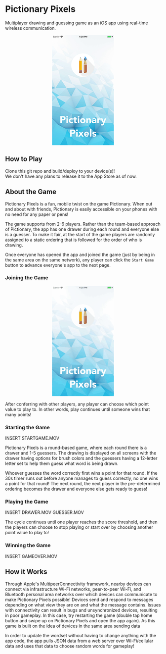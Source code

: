 # Pictionary Pixels
Multiplayer drawing and guessing game as an iOS app using real-time wireless communication.

<p align="center">
  <img src="https://github.com/TrinaKat/Pictionary-Pixels/blob/testREADME/Pictionary-Media/launchscreen.png">
</p>

## How to Play
Clone this git repo and build/deploy to your device(s)!  
We don't have any plans to release it to the App Store as of now. 

## About the Game
Pictionary Pixels is a fun, mobile twist on the game Pictionary. When out and about with friends, Pictionary is easily accessible on your phones with no need for any paper or pens! 

The game supports from 2-6 players. Rather than the team-based approach of Pictionary, the app has one drawer during each round and everyone else is a guesser. To make it fair, at the start of the game players are randomly assigned to a static ordering that is followed for the order of who is drawing. 

Once everyone has opened the app and joined the game (just by being in the same area on the same network), any player can click the `Start Game` button to advance everyone's app to the next page.

### Joining the Game
<p align="center">
  <img src="https://github.com/TrinaKat/Pictionary-Pixels/blob/testREADME/Pictionary-Media/joinGame.gif">
</p>

After conferring with other players, any player can choose which point value to play to. In other words, play continues until someone wins that many points! 

### Starting the Game
INSERT STARTGAME.MOV

Pictionary Pixels is a round-based game, where each round there is a drawer and 1-5 guessers. The drawing is displayed on all screens with the drawer having options for brush colors and the guessers having a 12-letter letter set to help them guess what word is being drawn.

Whoever guesses the word correctly first wins a point for that round. If the 30s timer runs out before anyone manages to guess correctly, no one wins a point for that round! The next round, the next player in the pre-determined ordering becomes the drawer and everyone else gets ready to guess! 

### Playing the Game
INSERT DRAWER.MOV GUESSER.MOV

The cycle continues until one player reaches the score threshold, and then the players can choose to stop playing or start over by choosing another point value to play to!

### Winning the Game
INSERT GAMEOVER.MOV

## How it Works 
Through Apple's MultipeerConnectivity framework, nearby devices can connect via infrastructure Wi-Fi networks, peer-to-peer Wi-Fi, and Bluetooth personal area networks over which devices can communicate to make Pictionary Pixels possible! Devices send and respond to messages depending on what view they are on and what the message contains. Issues with connectivity can result in bugs and unsynchronized devices, resulting in poor gameplay. In this case, try restarting the game (double tap home button and swipe up on Pictionary Pixels and open the app again). As this game is built on the idea of devices in the same area sending data 

In order to update the wordset without having to change anything with the app code, the app pulls JSON data from a web server over Wi-Fi/cellular data and uses that data to choose random words for gameplay!
